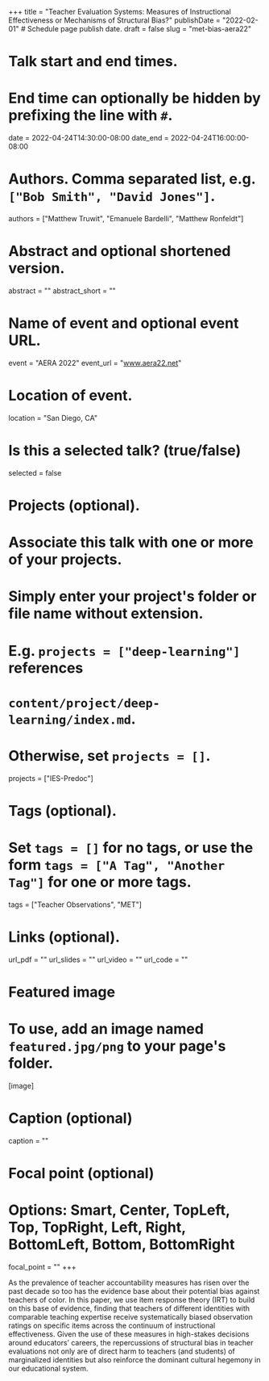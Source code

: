 +++
title = "Teacher Evaluation Systems: Measures of Instructional Effectiveness or Mechanisms of Structural Bias?"
publishDate = "2022-02-01"  # Schedule page publish date.
draft = false
slug = "met-bias-aera22"

# Talk start and end times.
#   End time can optionally be hidden by prefixing the line with `#`.
date = 2022-04-24T14:30:00-08:00
date_end = 2022-04-24T16:00:00-08:00

# Authors. Comma separated list, e.g. `["Bob Smith", "David Jones"]`.
authors = ["Matthew Truwit", "Emanuele Bardelli", "Matthew Ronfeldt"]

# Abstract and optional shortened version.
abstract = ""
abstract_short = ""

# Name of event and optional event URL.
event = "AERA 2022"
event_url = "www.aera22.net"

# Location of event.
location = "San Diego, CA"

# Is this a selected talk? (true/false)
selected = false

# Projects (optional).
#   Associate this talk with one or more of your projects.
#   Simply enter your project's folder or file name without extension.
#   E.g. `projects = ["deep-learning"]` references
#   `content/project/deep-learning/index.md`.
#   Otherwise, set `projects = []`.
projects = ["IES-Predoc"]

# Tags (optional).
#   Set `tags = []` for no tags, or use the form `tags = ["A Tag", "Another Tag"]` for one or more tags.
tags = ["Teacher Observations", "MET"]

# Links (optional).
url_pdf = ""
url_slides = ""
url_video = ""
url_code = ""

# Featured image
# To use, add an image named `featured.jpg/png` to your page's folder.
[image]
  # Caption (optional)
  caption = ""

  # Focal point (optional)
  # Options: Smart, Center, TopLeft, Top, TopRight, Left, Right, BottomLeft, Bottom, BottomRight
  focal_point = ""
+++

As the prevalence of teacher accountability measures has risen over the past decade so too has the evidence base about their potential bias against teachers of color. In this paper, we use item response theory (IRT) to build on this base of evidence, finding that teachers of different identities with comparable teaching expertise receive systematically biased observation ratings on specific items across the continuum of instructional effectiveness. Given the use of these measures in high-stakes decisions around educators’ careers, the repercussions of structural bias in teacher evaluations not only are of direct harm to teachers (and students) of marginalized identities but also reinforce the dominant cultural hegemony in our educational system.


